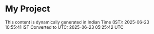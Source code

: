 # My Project

This content is dynamically generated in Indian Time (IST): 2025-06-23 10:55:41 IST
Converted to UTC: 2025-06-23 05:25:42 UTC
